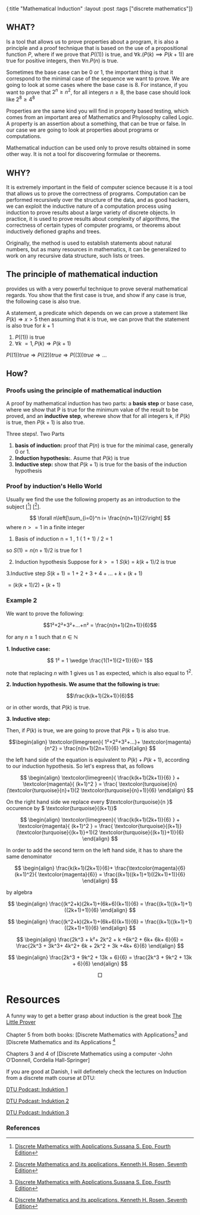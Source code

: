 {:title "Mathematical Induction"
  :layout :post
  :tags ["discrete mathematics"]}

## WHAT?

Is a tool that allows us to prove properties about a program, it is also a principle and a proof technique that is based on the use of a propositional function $P$, where
if we prove that $P((1))$ is true,  and $\forall k.(P (k) \implies P (k + 1))$ are true for positive integers,
then $\forall n . P(n)$ is true.

Sometimes the base case can be 0 or 1, the important thing is that
it correspond to the minimal case of the sequence we want to prove.
We are going to look at some cases where the base case is 8. For instance, if you want to prove that $2^n \geq n^2$, for all integers $n \geq 8$, the base case should look like $2^8 \geq 4^8$

Properties are the same kind you will find in property based testing, which comes from an important area of Mathematics and
Phylosophy called Logic. A property is an assertion about a something, that can be true or false. In our case we are going to look at properties about programs or computations.

Mathematical induction can be used only to prove results obtained in some other way.
It is not a tool for discovering formulae or theorems.

## WHY?

It is extremely important in the field of computer science because it is a tool that allows us
to prove the correctness of programs.
Computation can be performed recursively over the structure of the data, and as
good hackers, we can exploit the inductive nature of a computation process using induction
to prove results about a large variety of discrete objects. In practice, it is used to prove results about complexity
of algorithms, the correctness of certain types of computer programs, or theorems about inductively defioned graphs and trees.

Originally, the method is used to establish statements about natural numbers, but as many resources in mathematics, it can be generalized to work on any recursive data structure, such lists or trees.


## The principle of mathematical induction

provides us with a very powerful technique to prove  several mathematical regards. You show that the first case is true, and show if any case is true, the following case is also true.

A statement, a predicate which depends on
we can prove a statement like $P(k) \Rightarrow x > 5$ then
assuming that $k$ is true, we can prove that the statement
is also true for $k + 1$

1. $P ((1))$ is true
2. $\forall k \>= 1, P(k) \Rightarrow P(k + 1)$

$P((1)) true \Rightarrow P((2)) true \Rightarrow P((3)) true \Rightarrow ...$

## How?

### Proofs using the principle of mathematical induction

A proof by mathematical induction has two parts: a **basis step** or base case, where we
show that P is true for the minimum value of the result to be proved, and an **inductive step**, wherewe show that for all integers k, if $P(k)$ is true, then $P (k + 1)$ is also true.

Three steps!. Two Parts

1. **basis of induction:** proof that $P(n)$ is true for the minimal case, generally 0 or 1.
2. **Induction hypothesis:**. Asume that $P(k)$ is true
3. **Inductive step:** show that $P(k +1)$ is true for the basis of the induction
   hypothesis



### Proof by induction's Hello World

Usually we find the use the following  property as an introduction to the subject \[[^1]\] \[[^2]\].

$$
\forall n\left[\sum_{i=0}^n i= \frac{n(n+1)}{2}\right]
$$
where $n >= 1$ in a finite integer

1. Basis of induction n = 1 , 1 ( 1 + 1) / 2 = 1

so $S(1) = n (n + 1) / 2$ is true for 1

2. Induction hypothesis
Suppose for $k >= 1$
$S(k) = k (k + 1) / 2$ is true

3.Inductive step
$S(k + 1) = 1 + 2 + 3 + 4 + ... + k + (k + 1)$

$= (k ( k + 1) /2) + (k + 1)$


### Example 2

We want to prove the following:

$$1²+2²+3²+...+n² = \frac{n(n+1)(2n+1)}{6}$$

for any $n \geq 1$ such that $n \in \mathbb{N}$

**1. Inductive case:**

$$ 1² = 1 \wedge \frac{1(1+1)(2+1)}{6}= 1$$

note that replacing $n$ with $1$ gives us 1 as expected, which is also equal to $1^2$.

**2. Induction hypothesis. We asume that the following is true:**

$$\frac{k(k+1)(2k+1)}{6}$$

or in other words, that $P(k)$ is true.

**3. Inductive step:**

Then, if $P(k)$ is true, we are going to prove that $P(k+1)$ is also true.

$$\begin{align}
\textcolor{limegreen}{
1²+2²+3²+...}+
\textcolor{magenta}{n^2} = \frac{n(n+1)(2n+1)}{6}
\end{align}
$$

the left hand side of the equation is equivalent to $P(k) + P(k+1)$, according to our induction hypothesis. So let's express that, as follows


$$
\begin{align}
\textcolor{limegreen}{    
  \frac{k(k+1)(2k+1)}{6}
}  +
\textcolor{magenta}{
  (k+1)^2
  } = \frac{
       \textcolor{turquoise}{n}
	   (\textcolor{turquoise}{n}+1)(2
	    \textcolor{turquoise}{n}+1)}{6}
\end{align}
$$

On the right hand side we replace every
$\textcolor{turquoise}{n }$ occurence  by $ \textcolor{turquoise}{(k+1)}$

$$
\begin{align}
\textcolor{limegreen}{    
  \frac{k(k+1)(2k+1)}{6}
}  +
\textcolor{magenta}{
  (k+1)^2
  } = \frac{
         \textcolor{turquoise}{(k+1)}
		  (\textcolor{turquoise}{(k+1)}+1)(2
		   \textcolor{turquoise}{(k+1)}+1)}{6}
\end{align}
$$

In order to add the second term on the left hand side,
it has to share the same denominator

$$
\begin{align}
\frac{k(k+1)(2k+1)}{6}+
  \frac{\textcolor{magenta}{6}(k+1)^2}{
    \textcolor{magenta}{6}}
= \frac{(k+1)((k+1)+1)((2k+1)+1)}{6}
\end{align}
$$

by algebra  

$$
\begin{align}
\frac{(k^2+k)(2k+1)+(6k+6)(k+1)}{6}
= \frac{(k+1)((k+1)+1)((2k+1)+1)}{6}
\end{align}
$$

$$
\begin{align}
\frac{(k^2+k)(2k+1)+(6k+6)(k+1)}{6}
= \frac{(k+1)((k+1)+1)((2k+1)+1)}{6}
\end{align}
$$


$$
\begin{align}
\frac{2k^3 + k²+ 2k^2 + k +6k^2 + 6k+ 6k+ 6}{6} =
\frac{2k^3 + 3k^3+ 4k^2+ 6k + 2k^2 + 3k +4k+ 6}{6}
\end{align}
$$

$$
\begin{align}
\frac{2k^3 + 9k^2 + 13k + 6}{6} = \frac{2k^3 + 9k^2 + 13k + 6}{6}
\end{align}
$$



$$
\Box
$$




Resources
=========

A funny way to get a better grasp about induction is the great book [The Little Prover](https://mitpress.mit.edu/books/little-prover)

Chapter 5 from both books: [Discrete Mathematics with Applications[^1] and [Discrete Mathematics and its Applications [^2 ]

Chapters 3 and 4 of [Discrete Mathematics using a computer -John O’Donnell, Cordelia Hall-Springer]

If you are good at Danish, I will definetely check the lectures on Induction from a discrete math course at DTU:

[DTU Podcast: Induktion 1](http://podcast.llab.dtu.dk/feeds/01017-diskret-matematik/?tx_enotepodcast_pi1%5BshowDetails%5D=3570e67cd3fc3d7ca8da4b27cc2a2f7f&cHash=1c6b6d9fa1a4a5eb76f648cb5b6a7667)

[DTU Podcast: Induktion 2](http://podcast.llab.dtu.dk/feeds/01017-diskret-matematik/?tx_enotepodcast_pi1%5BshowDetails%5D=5c3e060620827523c0d70c0d0fed9102&cHash=0312c2e8a34c1002d2024c09be4195d5)

[DTU Podcast: Induktion 3](http://podcast.llab.dtu.dk/feeds/01017-diskret-matematik/?tx_enotepodcast_pi1%5BshowDetails%5D=ace7086958f383bfb786051b9dc53b52&cHash=2a52672448a763990739539b14971769)

### References

[^1]: [Discrete Mathematics with Applications.Sussana S. Epp. Fourth Edition](http://condor.depaul.edu/sepp/DMwA4e.htm)
[^2]: [Discrete Mathematics and its applications. Kenneth H. Rosen, Seventh Edition](https://www.amazon.co.uk/Discrete-Mathematics-Applications-College-Overruns/dp/0071315012)


